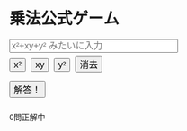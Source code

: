 <!DOCTYPE html>
<html lang="ja">
<head>
  <meta charset="UTF-8">
  <title>乗法公式ゲーム (ax±by)²</title>
  <style>
    body { font-family: Arial; padding: 20px; }
    input[type="text"] { width: 300px; font-size: 16px; }
    button { font-size: 16px; margin: 5px 5px 10px 0; }
  </style>
</head>
<body>
  <h1>乗法公式ゲーム</h1>
  <div id="question"></div>
  <input type="text" id="answer" placeholder="x²+xy+y² みたいに入力">
  <br>
  <div>
    <!-- 項目入力用ボタン -->
    <button onclick="addTerm('x²')">x²</button>
    <button onclick="addTerm('xy')">xy</button>
    <button onclick="addTerm('y²')">y²</button>
    <button onclick="clearInput()">消去</button>
  </div>
  <button onclick="checkAnswer()">解答！</button>
  <p id="result"></p>
  <p id="score">0問正解中</p>

  <script>
    let questionCount = 0;
    let correctCount = 0;
    let a, b, plus, correctExpansion;

    function generateQuestion() {
      const type = Math.floor(Math.random() * 4); // 0〜3まで対応に変更

      if (type === 0) {
        // (ax±by)²
        a = Math.floor(Math.random() * 9) + 1;
        b = Math.floor(Math.random() * 9) + 1;
        plus = Math.random() < 0.5;

        const operator = plus ? "+" : "-";
        document.getElementById("question").textContent =
          `Q${questionCount + 1}: ( ${a}x ${operator} ${b}y )² を展開して！`;

        if (plus) {
          correctExpansion = `${a*a}x²+${2*a*b}xy+${b*b}y²`;
        } else {
          correctExpansion = `${a*a}x²-${2*a*b}xy+${b*b}y²`;
        }
      } else if (type === 1) {
        // (ax±by)(cx±dy)
        a = Math.floor(Math.random() * 9) + 1;
        b = Math.floor(Math.random() * 9) + 1;
        const c = Math.floor(Math.random() * 9) + 1;
        const d = Math.floor(Math.random() * 9) + 1;
        plus = Math.random() < 0.5;

        const operator1 = Math.random() < 0.5 ? "+" : "-";
        const operator2 = Math.random() < 0.5 ? "+" : "-";
        document.getElementById("question").textContent =
          `Q${questionCount + 1}: ( ${a}x ${operator1} ${b}y )( ${c}x ${operator2} ${d}y ) を展開して！`;

        const ac = a * c;
        const ad = a * d;
        const bc = b * c;
        const bd = b * d;

        const middleTerm = (plus ? 1 : -1) * ad + (plus ? 1 : -1) * bc;
        const signMiddle = middleTerm >= 0 ? "+" : "-";
        const absMiddle = Math.abs(middleTerm);

        correctExpansion = `${ac}x²${signMiddle}${absMiddle}xy${(plus ? "+" : "-")}${bd}y²`;
      } else if (type === 2) {
        // (x+y)(x−y)
        document.getElementById("question").textContent = `Q${questionCount + 1}: (x + y)(x - y) を展開して！`;
        correctExpansion = "x² - y²";
      } else {
        // (ax+by)(ax−by)
        a = Math.floor(Math.random() * 5) + 1;
        b = Math.floor(Math.random() * 5) + 1;
        document.getElementById("question").textContent = `Q${questionCount + 1}: ( ${a}x + ${b}y )( ${a}x - ${b}y ) を展開して！`;

        const ax2 = a * a;
        const by2 = b * b;
        correctExpansion = `${ax2}x²-${by2}y²`;
      }
    }

    function checkAnswer() {
      const userAnswer = document.getElementById("answer").value.replace(/\s+/g, "");
      const result = document.getElementById("result");

      if (userAnswer === correctExpansion) {
        result.textContent = "正解！";
        correctCount++;
      } else {
        result.textContent = `不正解。正解は ${correctExpansion}`;
      }

      questionCount++;
      document.getElementById("score").textContent = `${questionCount}問中 ${correctCount}問正解`;

      if (questionCount >= 10) {
        showResult();
      } else {
        document.getElementById("answer").value = "";
        generateQuestion();
      }
    }

    function showResult() {
      const accuracy = (correctCount / 10) * 100;
      if (confirm(`お疲れさま！\n正答数：${correctCount}/10\n正答率：${accuracy.toFixed(1)}%\nもう一度挑戦しますか？`)) {
        questionCount = 0;
        correctCount = 0;
        document.getElementById("answer").value = "";
        document.getElementById("result").textContent = "";
        document.getElementById("score").textContent = "0問正解中";
        generateQuestion();
      } else {
        alert("また遊んでね！");
      }
    }

    function addTerm(term) {
      const input = document.getElementById("answer");
      input.value += term;
      input.focus();
    }

    function clearInput() {
      document.getElementById("answer").value = "";
      document.getElementById("answer").focus();
    }

    generateQuestion();
  </script>
</body>
</html>
